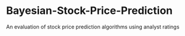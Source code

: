 # Bayesian-Stock-Price-Prediction
An evaluation of stock price prediction algorithms using analyst ratings
